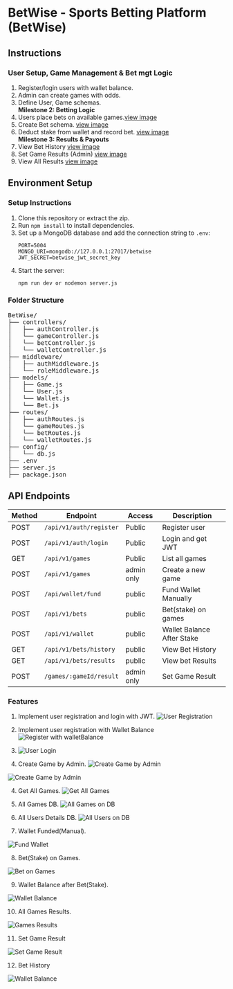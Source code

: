 # BetWise - Sports Betting Platform (BetWise) 
## Instructions
### User Setup, Game Management & Bet mgt Logic
1. Register/login users with wallet balance.
2. Admin can create games with odds.
3. Define User, Game schemas.<br>
<strong>Milestone 2: Betting Logic</strong>
4. Users place bets on available games.[view image](#bet-placed)
5. Create Bet schema. [view image](#wallet-funded)
6. Deduct stake from wallet and record bet. [view image](#wallet-balance)<br>
<strong>Milestone 3: Results & Payouts</strong>
7. View Bet History [view image](#user-bet-history)
8. Set Game Results (Admin) [view image](#set-game-result)
9. View All Results [view image](#all-results)




## Environment Setup
### Setup Instructions
1. Clone this repository or extract the zip.
2. Run `npm install` to install dependencies.
3. Set up a MongoDB database and add the connection string to `.env`:
   ```
   PORT=5004
   MONGO_URI=mongodb://127.0.0.1:27017/betwise
   JWT_SECRET=betwise_jwt_secret_key
   ```
4. Start the server:
   ```
   npm run dev or nodemon server.js
   ```

### Folder Structure
<pre>
BetWise/
├── controllers/
│   ├── authController.js
│   └── gameController.js
│   └── betController.js
│   └── walletController.js
├── middleware/
│   ├── authMiddleware.js
│   └── roleMiddleware.js
├── models/
│   ├── Game.js
│   └── User.js
│   └── Wallet.js
│   └── Bet.js
├── routes/
│   ├── authRoutes.js
│   └── gameRoutes.js
│   └── betRoutes.js
│   └── walletRoutes.js
├── config/
│   └── db.js
├── .env
├── server.js
├── package.json
</pre>


## API Endpoints

| Method | Endpoint                | Access     | Description                   |
| ------ | ----------------------- | ---------- | ----------------------------- |
| POST   | `/api/v1/auth/register` | Public     | Register user                 |
| POST   | `/api/v1/auth/login`    | Public     | Login and get JWT             |
| GET    | `/api/v1/games     `    | Public     | List all games                |
| POST   | `/api/v1/games`         | admin only | Create a new game             |
| POST   | `/api/wallet/fund`      | public     | Fund Wallet Manually          |
| POST   | `/api/v1/bets`          | public     | Bet(stake) on games           |
| POST   | `/api/v1/wallet`        | public     | Wallet Balance After Stake    |
| GET    | `/api/v1/bets/history`  | public     | View Bet History              |
| GET    | `/api/v1/bets/results`  | public     | View bet Results              |
| POST   | `/games/:gameId/result` | admin only | Set Game Result               |



### Features
1. Implement user registration and login with JWT.
![User Registration](screenshots/register.png)

1. Implement user registration with Wallet Balance
![Register with walletBalance](screenshots/register-with-walletBalance.png)

2. ![User Login](screenshots/login.png)

3. Create Game by Admin.
![Create Game by Admin](screenshots/create-games2.png)

![Create Game by Admin](screenshots/create-games.png)

4. Get All Games.
![Get All Games](screenshots/get-all-games.png)

5. All Games DB.
![All Games on DB](screenshots/gamesDB.png)

6. All Users Details DB.
![All Users on DB](screenshots/usersDB.png)

7. <p id="wallet-funded">Wallet Funded(Manual).</p>
![Fund Wallet](screenshots/wallet_funded.png)

8. <p id="bet-placed">Bet(Stake) on Games.</p>
![Bet on Games](screenshots/bet-placed.png)

9. <p id="wallet-balance">Wallet Balance after Bet(Stake).</p>
![Wallet Balance](screenshots/wallet-balance-after-stake.png)

10. <p id="all-results">All Games Results.</p>
![Games Results](screenshots/all-results.png)

11. <p id="set-game-result">Set Game Result</p>
![Set Game Result](screenshots/set-game-result.png)

12. <p id="user-bet-hstory">Bet History</p>
![Wallet Balance](screenshots/user-bet-history.png)